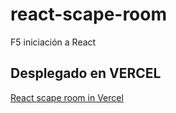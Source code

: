 # react-scape-room
F5 iniciación a React

## Desplegado en VERCEL

[React scape room in Vercel](https://react-scape-room.vercel.app/)
